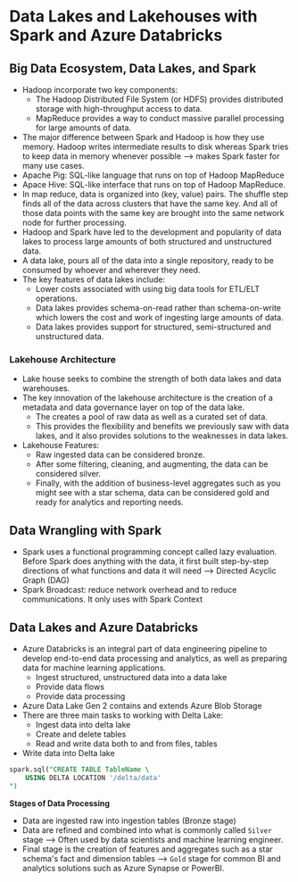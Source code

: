 # Data Lakes and Lakehouses with Spark and Azure Databricks
## Big Data Ecosystem, Data Lakes, and Spark
- Hadoop incorporate two key components:
    - The Hadoop Distributed File System (or HDFS) provides distributed storage with high-throughput access to data.
    - MapReduce provides a way to conduct massive parallel processing for large amounts of data.
- The major difference between Spark and Hadoop is how they use memory. Hadoop writes intermediate results to disk whereas Spark tries to keep data in memory whenever possible --> makes Spark faster for many use cases.
- Apache Pig: SQL-like language that runs on top of Hadoop MapReduce
- Apace Hive: SQL-like interface that runs on top of Hadoop MapReduce.
- In map reduce, data is organized into (key, value) pairs. The shuffle step finds all of the data across clusters that have the same key. And all of those data points with the same key are brought into the same network node for further processing.
- Hadoop and Spark have led to the development and popularity of data lakes to process large amounts of both structured and unstructured data.
- A data lake, pours all of the data into a single repository, ready to be consumed by whoever and wherever they need.
- The key features of data lakes include:
    -  Lower costs associated with using big data tools for ETL/ELT operations.
    - Data lakes provides schema-on-read rather than schema-on-write which lowers the cost and work of ingesting large amounts of data.
    - Data lakes provides support for structured, semi-structured and unstructured data.
### Lakehouse Architecture
- Lake house seeks to combine the strength of both data lakes and data warehouses.
- The key innovation of the lakehouse architecture is the creation of a metadata and data governance layer on top of the data lake.
    - The creates a pool of raw data as well as a curated set of data.
    - This provides the flexibility and benefits we previously saw with data lakes, and it also provides solutions to the weaknesses in data lakes.
- Lakehouse Features:
    - Raw ingested data can be considered bronze.
    - After some filtering, cleaning, and augmenting, the data can be considered silver.
    - Finally, with the addition of business-level aggregates such as you might see with a star schema, data can be considered gold and ready for analytics and reporting needs.

## Data Wrangling with Spark
- Spark uses a functional programming concept called lazy evaluation. Before Spark does anything with the data, it first built step-by-step directions of what functions and data it will need --> Directed Acyclic Graph (DAG)
- Spark Broadcast: reduce network overhead and to reduce communications. It only uses with Spark Context

## Data Lakes and Azure Databricks
- Azure Databricks is an integral part of data engineering pipeline to develop end-to-end data processing and analytics, as well as preparing data for machine learning applications.
    - Ingest structured, unstructured data into a data lake
    - Provide data flows
    - Provide data processing
- Azure Data Lake Gen 2 contains and extends Azure Blob Storage
- There are three main tasks to working with Delta Lake:
    - Ingest data into delta lake
    - Create and delete tables
    - Read and write data both to and from files, tables
- Write data into Delta lake
```sql
spark.sql("CREATE TABLE TableName \
    USING DELTA LOCATION '/delta/data'
")
```
**Stages of Data Processing**
- Data are ingested raw into ingestion tables (Bronze stage)
- Data are refined and combined into what is commonly called `Silver` stage --> Often used by data scientists and machine learning engineer.
- Final stage is the creation of features and aggregates such as a star schema's fact and dimension tables --> `Gold` stage for common BI and analytics solutions such as Azure Synapse or PowerBI.